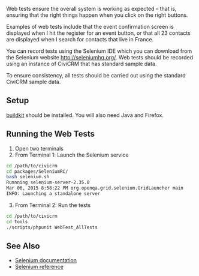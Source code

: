 Web tests ensure the overall system is working as expected – that is, ensuring 
that the right things happen when you click on the right buttons. 

Examples of web tests include that the event confirmation screen is displayed 
when I hit the register for an event button, or that all 23 contacts are 
displayed when I search for contacts that live in France.

You can record tests using the Selenium IDE which you can download from the 
Selenium website http://seleniumhq.org/. Web tests should be recorded using an 
instance of CiviCRM that has standard sample data. 

To ensure consistency, all tests should be carried out using the standard 
CiviCRM sample data.

## Setup

[buildkit] should be installed. You will also need Java and Firefox.

## Running the Web Tests

1. Open two terminals
2. From Terminal 1: Launch the Selenium service
```bash
cd /path/to/civicrm
cd packages/SeleniumRC/
bash selenium.sh
Runnning selenium-server-2.35.0
Mar 06, 2015 8:58:22 PM org.openqa.grid.selenium.GridLauncher main
INFO: Launching a standalone server
```
3. From Terminal 2: Run the tests
```bash
cd /path/to/civicrm
cd tools
./scripts/phpunit WebTest_AllTests
```

## See Also

- [Selenium documentation](http://seleniumhq.org/docs/)
- [Selenium reference](http://release.seleniumhq.org/selenium-core/1.0.1/reference.html)

[buildkit]: ../tools/buildkit.md
